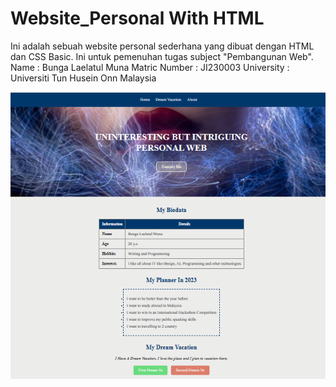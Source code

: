 # Website_Personal With HTML
Ini adalah sebuah website personal sederhana yang dibuat dengan HTML dan CSS Basic. Ini untuk pemenuhan tugas subject  "Pembangunan Web".
Name : Bunga Laelatul Muna
Matric Number : JI230003
University : Universiti Tun Husein Onn Malaysia

![Foto contoh](biodata.png)
